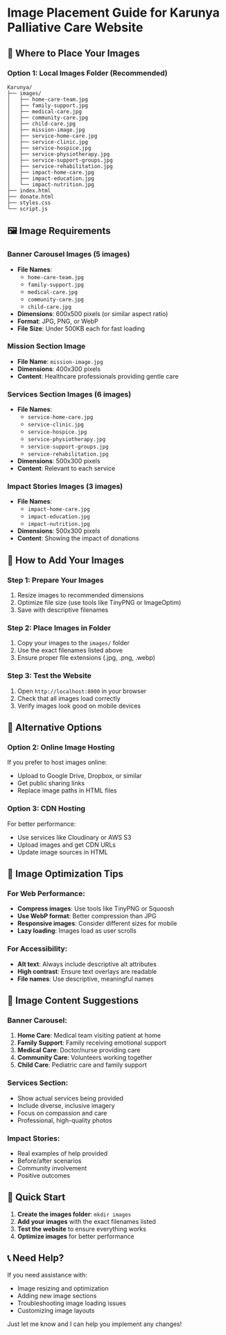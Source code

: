 # Image Placement Guide for Karunya Palliative Care Website

## 📁 Where to Place Your Images

### **Option 1: Local Images Folder (Recommended)**
```
Karunya/
├── images/
│   ├── home-care-team.jpg
│   ├── family-support.jpg
│   ├── medical-care.jpg
│   ├── community-care.jpg
│   ├── child-care.jpg
│   ├── mission-image.jpg
│   ├── service-home-care.jpg
│   ├── service-clinic.jpg
│   ├── service-hospice.jpg
│   ├── service-physiotherapy.jpg
│   ├── service-support-groups.jpg
│   ├── service-rehabilitation.jpg
│   ├── impact-home-care.jpg
│   ├── impact-education.jpg
│   └── impact-nutrition.jpg
├── index.html
├── donate.html
├── styles.css
└── script.js
```

## 🖼️ Image Requirements

### **Banner Carousel Images (5 images)**
- **File Names**: 
  - `home-care-team.jpg`
  - `family-support.jpg`
  - `medical-care.jpg`
  - `community-care.jpg`
  - `child-care.jpg`
- **Dimensions**: 600x500 pixels (or similar aspect ratio)
- **Format**: JPG, PNG, or WebP
- **File Size**: Under 500KB each for fast loading

### **Mission Section Image**
- **File Name**: `mission-image.jpg`
- **Dimensions**: 400x300 pixels
- **Content**: Healthcare professionals providing gentle care

### **Services Section Images (6 images)**
- **File Names**:
  - `service-home-care.jpg`
  - `service-clinic.jpg`
  - `service-hospice.jpg`
  - `service-physiotherapy.jpg`
  - `service-support-groups.jpg`
  - `service-rehabilitation.jpg`
- **Dimensions**: 500x300 pixels
- **Content**: Relevant to each service

### **Impact Stories Images (3 images)**
- **File Names**:
  - `impact-home-care.jpg`
  - `impact-education.jpg`
  - `impact-nutrition.jpg`
- **Dimensions**: 500x300 pixels
- **Content**: Showing the impact of donations

## 📝 How to Add Your Images

### **Step 1: Prepare Your Images**
1. Resize images to recommended dimensions
2. Optimize file size (use tools like TinyPNG or ImageOptim)
3. Save with descriptive filenames

### **Step 2: Place Images in Folder**
1. Copy your images to the `images/` folder
2. Use the exact filenames listed above
3. Ensure proper file extensions (.jpg, .png, .webp)

### **Step 3: Test the Website**
1. Open `http://localhost:8000` in your browser
2. Check that all images load correctly
3. Verify images look good on mobile devices

## 🔧 Alternative Options

### **Option 2: Online Image Hosting**
If you prefer to host images online:
- Upload to Google Drive, Dropbox, or similar
- Get public sharing links
- Replace image paths in HTML files

### **Option 3: CDN Hosting**
For better performance:
- Use services like Cloudinary or AWS S3
- Upload images and get CDN URLs
- Update image sources in HTML

## 📱 Image Optimization Tips

### **For Web Performance:**
- **Compress images**: Use tools like TinyPNG or Squoosh
- **Use WebP format**: Better compression than JPG
- **Responsive images**: Consider different sizes for mobile
- **Lazy loading**: Images load as user scrolls

### **For Accessibility:**
- **Alt text**: Always include descriptive alt attributes
- **High contrast**: Ensure text overlays are readable
- **File names**: Use descriptive, meaningful names

## 🎨 Image Content Suggestions

### **Banner Carousel:**
1. **Home Care**: Medical team visiting patient at home
2. **Family Support**: Family receiving emotional support
3. **Medical Care**: Doctor/nurse providing care
4. **Community Care**: Volunteers working together
5. **Child Care**: Pediatric care and family support

### **Services Section:**
- Show actual services being provided
- Include diverse, inclusive imagery
- Focus on compassion and care
- Professional, high-quality photos

### **Impact Stories:**
- Real examples of help provided
- Before/after scenarios
- Community involvement
- Positive outcomes

## 🚀 Quick Start

1. **Create the images folder**: `mkdir images`
2. **Add your images** with the exact filenames listed
3. **Test the website** to ensure everything works
4. **Optimize images** for better performance

## 📞 Need Help?

If you need assistance with:
- Image resizing and optimization
- Adding new image sections
- Troubleshooting image loading issues
- Customizing image layouts

Just let me know and I can help you implement any changes!
